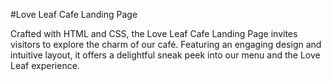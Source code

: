 #Love Leaf Cafe Landing Page

Crafted with HTML and CSS, the Love Leaf Cafe Landing Page invites visitors to explore the charm of our café. Featuring an engaging design and intuitive layout, it offers a delightful sneak peek into our menu and the Love Leaf experience.

